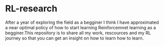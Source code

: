 # RL-research
After a year of exploring the field as a begginer I think I have approximated a near optimal policy of how to start learning Reinforcemnet learning as a begginer.This repository is to share all my work, rescources and my RL journey so that you can get an insight on how to learn how to learn.
